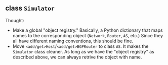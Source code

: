 class `Simulator`
---

Thought:

- Make a global "object registry." Basically, a Python dictionary that maps names to the corresponding object (`Network`, `Router`, `AS`, etc.) Since they all have different naming conventions, this should be fine.
- Move `<add/get>Host`/`<add/get>BGPRouter` to class `AS`. It makes the `Simulator` class cleaner. As long as we have the "object registry" as described above, we can always retrive the object with name.


